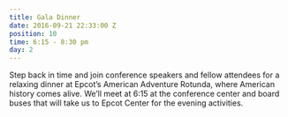 ```yaml
---
title: Gala Dinner
date: 2016-09-21 22:33:00 Z
position: 10
time: 6:15 - 8:30 pm
day: 2
---
```


Step back in time and join conference speakers and fellow attendees for a relaxing dinner at Epcot’s American Adventure Rotunda, where American history comes alive. We’ll meet at 6:15 at the conference center and board buses that will take us to Epcot Center for the evening activities.
